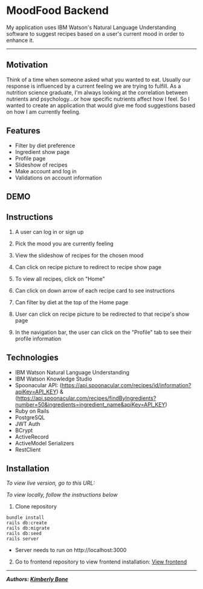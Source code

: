 # **MoodFood Backend**

My application uses IBM Watson's Natural Language Understanding software to suggest recipes based on a user's current mood in order to enhance it.

---

## Motivation
Think of a time when someone asked what you wanted to eat. Usually our response is influenced by a current feeling we are trying to fulfill. As a nutrition science graduate, I'm always looking at the correlation between nutrients and psychology...or how specific nutrients affect how I feel. So I wanted to create an application that would give me food suggestions based on how I am currently feeling.

## Features

- Filter by diet preference
- Ingredient show page
- Profile page
- Slideshow of recipes
- Make account and log in
- Validations on account information

## DEMO

## Instructions
1. A user can log in or sign up

2. Pick the mood you are currently feeling
3. View the slideshow of recipes for the chosen mood
4. Can click on recipe picture to redirect to recipe show page
5. To view all recipes, click on "Home"
6. Can click on down arrow of each recipe card to see instructions
7. Can filter by diet at the top of the Home page
8. User can click on recipe picture to be redirected to that recipe's show page
9. In the navigation bar, the user can click on the "Profile" tab to see their profile information

## Technologies
- IBM Watson Natural Language Understanding
- IBM Watson Knowledge Studio
- Spoonacular API: (https://api.spoonacular.com/recipes/id/information?apiKey=API_KEY) & (https://api.spoonacular.com/recipes/findByIngredients?number=50&ingredients=ingredient_name&apiKey=API_KEY)
- Ruby on Rails
- PostgreSQL
- JWT Auth
- BCrypt
- ActiveRecord
- ActiveModel Serializers
- RestClient

## Installation
*To view live version, go to this URL:[]()*

*To view locally, follow the instructions below*
1. Clone repository

  ```
  bundle install
  rails db:create
  rails db:migrate
  rails db:seed
  rails server
  ```
- Server needs to run on http://localhost:3000

2. Go to frontend repository to view frontend installation: [View frontend](https://github.com/kimberlybone/moodfood-frontend)

---
***Authors: [Kimberly Bone](https://github.com/kimberlybone)***
